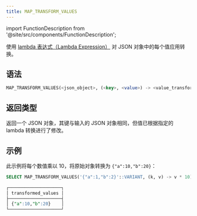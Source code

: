 ```yaml
---
title: MAP_TRANSFORM_VALUES
---
```

import FunctionDescription from '@site/src/components/FunctionDescription';

<FunctionDescription description="引入或更新于：v1.2.762"/>

使用 [lambda 表达式（Lambda Expression）](/sql/stored-procedure-scripting/#lambda-expressions) 对 JSON 对象中的每个值应用转换。

## 语法

```sql
MAP_TRANSFORM_VALUES(<json_object>, (<key>, <value>) -> <value_transformation>)
```

## 返回类型

返回一个 JSON 对象，其键与输入的 JSON 对象相同，但值已根据指定的 lambda 转换进行了修改。

## 示例

此示例将每个数值乘以 10，将原始对象转换为 `{"a":10,"b":20}`：

```sql
SELECT MAP_TRANSFORM_VALUES('{"a":1,"b":2}'::VARIANT, (k, v) -> v * 10) AS transformed_values;

┌────────────────────┐
│ transformed_values │
├────────────────────┤
│ {"a":10,"b":20}    │
└────────────────────┘
```